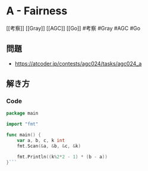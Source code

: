 # A - Fairness
[[考察]] [[Gray]] [[AGC]] [[Go]]
#考察 #Gray #AGC #Go 

## 問題
- https://atcoder.jp/contests/agc024/tasks/agc024_a

## 解き方
### Code
```go
package main

import "fmt"

func main() {
	var a, b, c, k int
	fmt.Scan(&a, &b, &c, &k)

	fmt.Println((k%2*2 - 1) * (b - a))
}```